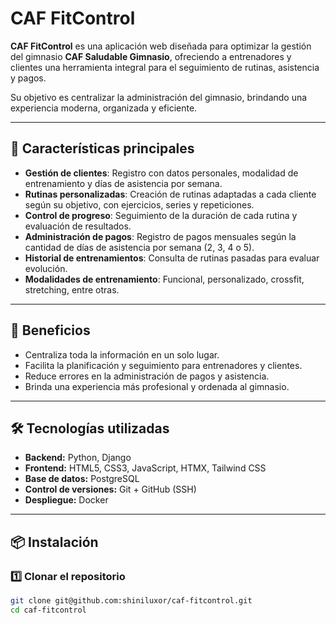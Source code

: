 # CAF FitControl

**CAF FitControl** es una aplicación web diseñada para optimizar la gestión del gimnasio **CAF Saludable Gimnasio**, ofreciendo a entrenadores y clientes una herramienta integral para el seguimiento de rutinas, asistencia y pagos.

Su objetivo es centralizar la administración del gimnasio, brindando una experiencia moderna, organizada y eficiente.

---

## 🚀 Características principales
- **Gestión de clientes**: Registro con datos personales, modalidad de entrenamiento y días de asistencia por semana.
- **Rutinas personalizadas**: Creación de rutinas adaptadas a cada cliente según su objetivo, con ejercicios, series y repeticiones.
- **Control de progreso**: Seguimiento de la duración de cada rutina y evaluación de resultados.
- **Administración de pagos**: Registro de pagos mensuales según la cantidad de días de asistencia por semana (2, 3, 4 o 5).
- **Historial de entrenamientos**: Consulta de rutinas pasadas para evaluar evolución.
- **Modalidades de entrenamiento**: Funcional, personalizado, crossfit, stretching, entre otras.

---

## 🎯 Beneficios
- Centraliza toda la información en un solo lugar.
- Facilita la planificación y seguimiento para entrenadores y clientes.
- Reduce errores en la administración de pagos y asistencia.
- Brinda una experiencia más profesional y ordenada al gimnasio.

---

## 🛠️ Tecnologías utilizadas
- **Backend:** Python, Django
- **Frontend:** HTML5, CSS3, JavaScript, HTMX, Tailwind CSS
- **Base de datos:** PostgreSQL
- **Control de versiones:** Git + GitHub (SSH)
- **Despliegue:** Docker

---

## 📦 Instalación

### 1️⃣ Clonar el repositorio
```bash
git clone git@github.com:shiniluxor/caf-fitcontrol.git
cd caf-fitcontrol
